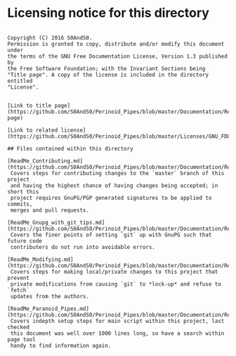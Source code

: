 # Licensing notice for this directory

 >```
    Copyright (C) 2016 S0AndS0.
    Permission is granted to copy, distribute and/or modify this document under
    the terms of the GNU Free Documentation License, Version 1.3 published by
    the Free Software Foundation; with the Invariant Sections being
    "Title page". A copy of the license is included in the directory entitled
    "License".
```

[Link to title page](https://github.com/S0AndS0/Perinoid_Pipes/blob/master/Documentation/ReadMe_Paranoid_Pipes.md#title-page)

[Link to related license](https://github.com/S0AndS0/Perinoid_Pipes/blob/master/Licenses/GNU_FDLv1.3_ReadMe_Paranoid_Pipes.md)

## Files contained within this directory

[ReadMe_Contributing.md](https://github.com/S0AndS0/Perinoid_Pipes/blob/master/Documentation/ReadMe_Contributing.md)
 Covers steps for contributing changes to the `master` branch of this project
 and having the highest chance of having changes being accepted; in short this
 project requires GnuPG/PGP generated signatures to be applied to commits,
 merges and pull requests.

[ReadMe_Gnupg_with_git_tips.md](https://github.com/S0AndS0/Perinoid_Pipes/blob/master/Documentation/ReadMe_Gnupg_with_git_tips.md)
 Covers the finer points of setting `git` up with GnuPG such that future code
 contributers do not run into avoidable errors.

[ReadMe_Modifying.md](https://github.com/S0AndS0/Perinoid_Pipes/blob/master/Documentation/ReadMe_Modifying.md)
 Covers steps for making local/private changes to this project that prevent
 private modifications from causing `git` to *lock-up* and refuse to `fetch`
 updates from the authors.

[ReadMe_Paranoid_Pipes.md](https://github.com/S0AndS0/Perinoid_Pipes/blob/master/Documentation/ReadMe_Paranoid_Pipes.md)
 Covers indepth setup steps for main script within this project, last checked
 this document was well over 1000 lines long, so have a search within page tool
 handy to find information again.
